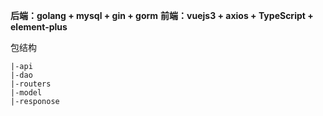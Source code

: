 **后端：golang + mysql + gin + gorm**
**前端：vuejs3 + axios + TypeScript + element-plus** 

包结构
```
|-api
|-dao
|-routers
|-model
|-responose
```
